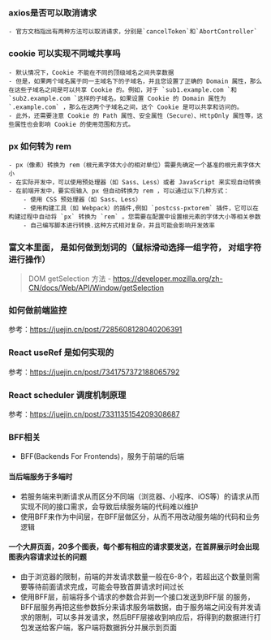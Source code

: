 ### axios是否可以取消请求
    - 官方文档指出有两种方法可以取消请求，分别是`cancelToken`和`AbortController`

### cookie 可以实现不同域共享吗
    - 默认情况下，Cookie 不能在不同的顶级域名之间共享数据
    - 但是，如果两个域名属于同一主域名下的子域名，并且您设置了正确的 Domain 属性，那么在这些子域名之间是可以共享 Cookie 的。例如，对于 `sub1.example.com `和 `sub2.example.com `这样的子域名，如果设置 Cookie 的 Domain 属性为 `.example.com` ，那么在这两个子域名之间，这个 Cookie 是可以共享和访问的。
    - 此外，还需要注意 Cookie 的 Path 属性、安全属性（Secure）、HttpOnly 属性等，这些属性也会影响 Cookie 的使用范围和方式。
### px 如何转为 rem
    - px（像素）转换为 rem（根元素字体大小的相对单位）需要先确定一个基准的根元素字体大小
    - 在实际开发中，可以使用预处理器（如 Sass、Less）或者 JavaScript 来实现自动转换
    - 在前端开发中，要实现输入 px 但自动转换为 rem ，可以通过以下几种方式：
        - 使用 CSS 预处理器（如 Sass、Less）
        - 使用构建工具（如 Webpack）的插件,例如 `postcss-pxtorem` 插件，它可以在构建过程中自动将 `px` 转换为 `rem` 。您需要在配置中设置根元素的字体大小等相关参数
        - 自己编写脚本进行转换.这种方式相对复杂，并且可能会影响开发效率

### 富文本里面， 是如何做到划词的（鼠标滑动选择一组字符， 对组字符进行操作）
> DOM getSelection 方法
    - https://developer.mozilla.org/zh-CN/docs/Web/API/Window/getSelection

### 如何做前端监控
参考：https://juejin.cn/post/7285608128040206391

### React useRef 是如何实现的
参考：https://juejin.cn/post/7341757372188065792

### React scheduler 调度机制原理
参考：https://juejin.cn/post/7331135154209308687

### BFF相关
- BFF(Backends For Frontends)，服务于前端的后端

#### 当后端服务于多端时
- 若服务端来判断请求从而区分不同端（浏览器、小程序、iOS等）的请求从而实现不同的接口需求，会导致后续服务端的代码难以维护
- 使用BFF来作为中间层，在BFF层做区分，从而不用改动服务端的代码和业务逻辑


#### 一个大屏页面，20多个图表，每个都有相应的请求要发送，在首屏展示时会出现图表内容请求过长的问题
- 由于浏览器的限制，前端的并发请求数量一般在6-8个，若超出这个数量则需要等待前面请求完成，可能会导致首屏请求时间过长
- 使用BFF层，前端将多个请求的参数合并到一个接口发送到BFF层 的服务，BFF层服务再把这些参数拆分来请求服务端数据，由于服务端之间没有并发请求的限制，可以多并发请求，然后BFF层接收到响应后，将得到的数据进行打包发送给客户端，客户端将数据拆分并展示到页面
